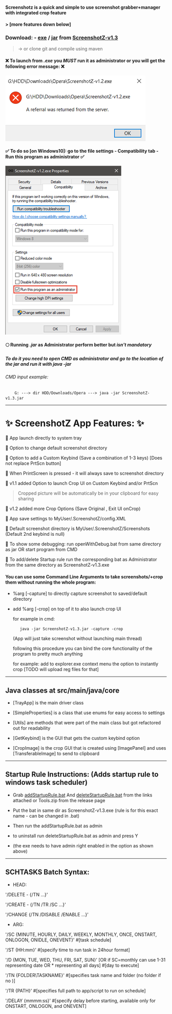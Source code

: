 #### Screenshotz is a quick and simple to use screenshot grabber+manager with integrated crop feature 
#### > [more features down below]
### Download: - [exe](https://github.com/Araxeus/ScreenshotZ/releases/download/v1.3/ScreenshotZ-v1.3.exe) / [jar](https://github.com/Araxeus/ScreenshotZ/releases/download/v1.3/ScreenshotZ-v1.3.jar) from [ScreenshotZ-v1.3](https://github.com/Araxeus/ScreenshotZ/releases/tag/v1.3) 

> -> or clone git and compile using maven

#### :x: To launch from _.exe_ you _MUST_ run it as administrator or you will get the following error message: :x:

![alt text](https://github.com/Araxeus/ScreenshotZ/blob/master/resources/NoAdminRights.png?raw=true)

#### :white_check_mark: To do so [on Windows10]: go to the file settings - Compatibility tab - Run this program as administrator :white_check_mark:

![alt text](https://github.com/Araxeus/ScreenshotZ/blob/master/resources/RunAsAdmin.png?raw=true)

#### :full_moon: Running _.jar_ as Administrator perform better but _isn't mandatory_

##### To do it you need to open CMD as administrator and go to the location of the jar and run it with java -jar

###### CMD input example:

        G: ---> dir HDD/Downloads/Opera ---> java -jar ScreenshotZ-v1.3.jar

---

# :sparkles: ScreenshotZ App Features: :sparkles:

:small_orange_diamond:   App launch directly to system tray

:small_orange_diamond:   Option to change default screenshot directory

:small_orange_diamond:  Option to add a Custom Keybind (Save a combination of 1-3 keys) [Does not replace PrtScn button]

:small_orange_diamond:   When PrintScreen is pressed - it will always save to screenshot directory

:small_orange_diamond:   v1.1 added Option to launch Crop UI on Custom Keybind and/or PrtScn

> Cropped picture will be automatically be in your clipboard for easy sharing

:small_orange_diamond:   v1.2 added more Crop Options (Save Original , Exit UI onCrop)

:small_orange_diamond:   App save settings to MyUser/.ScreenshotZ/config.XML

:small_orange_diamond:   Default screenshot directory is MyUser/.ScreenshotZ/Screenshots (Default 2nd keybind is null)

:small_orange_diamond:   To show some debugging: run openWithDebug.bat from same directory as jar OR start program from CMD

:small_orange_diamond:   To add/delete Startup rule run the corresponding bat as Administrator from the same directory as ScreenshotZ-v1.3.exe

#### You can use some Command Line Arguments to take screenshots/+crop them without running the whole program:

-   %arg [-capture] to directly capture screenshot to saved/default directory
-   add %arg [-crop] on top of it to also launch crop UI

    for example in cmd:

           java -jar ScreenshotZ-v1.3.jar -capture -crop

    (App will just take screenshot without launching main thread)

    following this procedure you can bind the core functionality of the program to pretty much anything

    for example: add to explorer.exe context menu the option to instantly crop [TODO will upload reg files for that]

---

## Java classes at src/main/java/core

-   [TrayApp] is the main driver class

-   [SimpleProperties] is a class that use enums for easy access to settings

-   [Utils] are methods that were part of the main class but got refactored out for readability

-   [GetKeybind] is the GUI that gets the custom keybind option

-   [CropImage] is the crop GUI that is created using [ImagePanel] and uses [TransferableImage] to send to clipboard

---

## Startup Rule Instructions: (Adds startup rule to windows task scheduler) 

-   Grab [addStartupRule.bat](https://github.com/Araxeus/ScreenshotZ/blob/master/resources/addStartupRule.bat) And
    [deleteStartupRule.bat](https://github.com/Araxeus/ScreenshotZ/blob/master/resources/deleteStartupRule.bat)
    from the links attached or Tools.zip from the release page

-   Put the bat in same dir as ScreenshotZ-v1.3.exe (rule is for this exact name - can be changed in .bat)

-   Then run the addStartupRule.bat as admin
-   to uninstall run deleteStartupRule.bat as admin and press Y

-   (the exe needs to have admin right enabled in the option as shown above)

---

## SCHTASKS Batch Syntax:

-   HEAD:

'/DELETE - {/TN ...}'

'/CREATE - {/TN /TR /SC ...}'

'/CHANGE {/TN /DISABLE /ENABLE ...}'

-   ARG:

'/SC {MINUTE, HOURLY, DAILY, WEEKLY, MONTHLY, ONCE, ONSTART, ONLOGON, ONIDLE, ONEVENT}' #[task schedule]

'/ST {HH:mm}' #[specify time to run task in 24hour format]

'/D {MON, TUE, WED, THU, FRI, SAT, SUN}' [OR if SC=monthly can use 1-31 representing date OR * representing all days] #[day to execute]

'/TN {FOLDER\TASKNAME}' #[specifies task name and folder (no folder if no \)]

'/TR {PATH}' #[specifies full path to app/script to run on schedule]

'/DELAY {mmmm:ss}' #[specify delay before starting, available only for ONSTART, ONLOGON, and ONEVENT]
